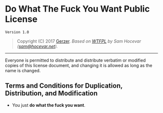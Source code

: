 # Do What The Fuck You Want Public License

`Version 1.0`

> Copyright (C) 2017 [Gerzer](https://link.gerzer.net/gerzer-home). *Based on [WTFPL](http://www.wtfpl.net) by Sam Hocevar (<sam@hocevar.net>).*

---

Everyone is permitted to distribute and distribute verbatim or modified copies of this license document, and changing it is allowed as long as the name is changed.

## Terms and Conditions for Duplication, Distribution, and Modification

- You just **do what the fuck you want**.
